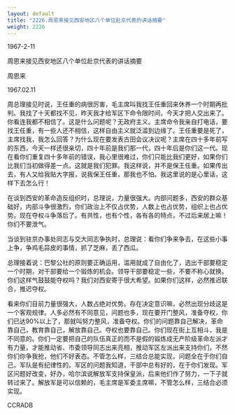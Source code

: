 ```yaml
---
layout: default
title: "2226.周恩来接见西安地区八个单位赴京代表的讲话摘要"
weight: 2226
---
```


1967-2-11

周恩来接见西安地区八个单位赴京代表的讲话摘要

周恩来

1967.02.11

周总理接见时说，王任重的病很厉害，毛主席叫我找王任重回来休养一个时期再批判。我找了十天都找不见，昨天我才给军区下命令限时间，今天才把人交出来了。你看连我都不相信了。这是什么问题呢？无政府主义。主席命令我亲自打电话，要找王任重，有一些人还不相信，这样自由主义就泛滥到边缘了。王任重要是死了，主席找我，我怎么回答？为什么现在要发表古田会议决议呢？主席在四十多年前写的东西，今天一样还很亲切，四十年前是我们那一代，四十年后是你们这一代。现在看你们重复四十多年前的错误，我心里很难过，你们只能比我们更好，如果你们比我们当初做得差一点。这就是我们犯罪。我这样说，并不是保王任重。如果传出去，有人又给我贴大字报，说我保王任重，那我也不怕。我这里说的是心里话，这样下去怎么行！

在谈到西安的革命造反组织时，总理说，力量很强大。内部问题多，西安的群众基础好，内部斗争很激烈，你们政治上不仅占优势，人数上也占优势，组织上也占优势。现在夺权斗争落后了。有共性，也有个性，各有各的特点，不过后来居上嘛！你们不要泄气。

当谈到驻京办事处同志与交大同志争执时，总理说：看你们争来争去，在这些小事上争，争鸡毛蒜皮的事情，抓了芝麻，丢了西瓜。

总理接着说：巴黎公社的原则要正确运用，滥用就成了自由化了，选出干部要稳定一个时期，对干部要给一个锻炼的机会。领导干部要稳定一些，不要不称心就换。你们这样气鼓鼓能夺权吗？我们对西安寄于很大希望。如果你们这样，必然推迟联合，推迟夺权。

看来你们目前力量很强大，人数占绝对优势。存在决定意识嘛，必然出现分歧这是一个客观规律。人多必然有不同意见，问题也多，现在要开门整风，准备夺权，你们已达90%以上了，那就叫努力整风，准备夺权。你们的问题靠自己解决，革命靠自己，教育靠自己，解放靠自己。夺权也要靠自己。你们现在街上互相斗，我是不同意的。你们一定要把自己的队伍真正的而不是假的锻炼成无产阶级革命左派才有力量，才能推动省、市委领导同志出来亮相，推动军区左派出来支持你们，不然你们你争我抢，他们不好表态。不管怎么样，三结合总能实现，问题全在于你们自己，军队是有纪律性的。军区的问题我知道，干部中总有好的，在于你们发现。军区问题好改变，好办，哈尔滨说解放军支持保皇派，后来他们作了努力，一下子就转过来了。解放军是可以信赖的，毛主席是军委主席嘛，不管怎么样，三结合必须实现。

CCRADB

